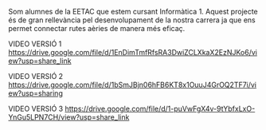 Som alumnes de la EETAC que estem cursant Informàtica 1. Aquest projecte és de gran rellevància pel desenvolupament de la nostra carrera ja que ens permet connectar rutes aèries de manera més eficaç. 

VIDEO VERSIÓ 1
https://drive.google.com/file/d/1EnDimTmfRfsRA3DwiZCLXkaX2EzNJKo6/view?usp=share_link

VIDEO VERSIÓ 2
https://drive.google.com/file/d/1bSmJBjn06hFB6KT8x1OuuJ4GrOQ2TF7i/view?usp=sharing

VIDEO VERSIÓ 3
https://drive.google.com/file/d/1-puVwFgX4v-9tYbfxLxO-YnGu5LPN7CH/view?usp=share_link
